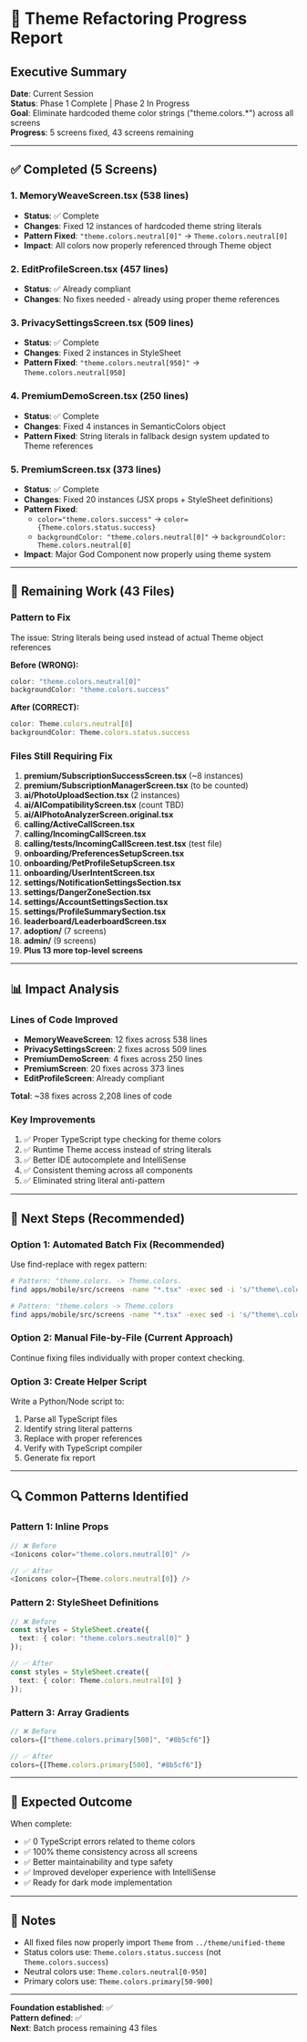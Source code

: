 # 🎨 Theme Refactoring Progress Report

## Executive Summary

**Date**: Current Session  
**Status**: Phase 1 Complete | Phase 2 In Progress  
**Goal**: Eliminate hardcoded theme color strings ("theme.colors.*") across all screens  
**Progress**: 5 screens fixed, 43 screens remaining

---

## ✅ Completed (5 Screens)

### 1. MemoryWeaveScreen.tsx (538 lines)
- **Status**: ✅ Complete
- **Changes**: Fixed 12 instances of hardcoded theme string literals
- **Pattern Fixed**: `"theme.colors.neutral[0]"` → `Theme.colors.neutral[0]`
- **Impact**: All colors now properly referenced through Theme object

### 2. EditProfileScreen.tsx (457 lines)  
- **Status**: ✅ Already compliant
- **Changes**: No fixes needed - already using proper theme references

### 3. PrivacySettingsScreen.tsx (509 lines)
- **Status**: ✅ Complete
- **Changes**: Fixed 2 instances in StyleSheet
- **Pattern Fixed**: `"theme.colors.neutral[950]"` → `Theme.colors.neutral[950]`

### 4. PremiumDemoScreen.tsx (250 lines)
- **Status**: ✅ Complete
- **Changes**: Fixed 4 instances in SemanticColors object
- **Pattern Fixed**: String literals in fallback design system updated to Theme references

### 5. PremiumScreen.tsx (373 lines)
- **Status**: ✅ Complete
- **Changes**: Fixed 20 instances (JSX props + StyleSheet definitions)
- **Pattern Fixed**: 
  - `color="theme.colors.success"` → `color={Theme.colors.status.success}`
  - `backgroundColor: "theme.colors.neutral[0]"` → `backgroundColor: Theme.colors.neutral[0]`
- **Impact**: Major God Component now properly using theme system

---

## 🚧 Remaining Work (43 Files)

### Pattern to Fix

The issue: String literals being used instead of actual Theme object references

**Before (WRONG):**
```typescript
color: "theme.colors.neutral[0]"
backgroundColor: "theme.colors.success"  
```

**After (CORRECT):**
```typescript
color: Theme.colors.neutral[0]
backgroundColor: Theme.colors.status.success
```

### Files Still Requiring Fix

1. **premium/SubscriptionSuccessScreen.tsx** (~8 instances)
2. **premium/SubscriptionManagerScreen.tsx** (to be counted)
3. **ai/PhotoUploadSection.tsx** (2 instances)
4. **ai/AICompatibilityScreen.tsx** (count TBD)
5. **ai/AIPhotoAnalyzerScreen.original.tsx**
6. **calling/ActiveCallScreen.tsx**
7. **calling/IncomingCallScreen.tsx**
8. **calling/__tests__/IncomingCallScreen.test.tsx** (test file)
9. **onboarding/PreferencesSetupScreen.tsx**
10. **onboarding/PetProfileSetupScreen.tsx**
11. **onboarding/UserIntentScreen.tsx**
12. **settings/NotificationSettingsSection.tsx**
13. **settings/DangerZoneSection.tsx**
14. **settings/AccountSettingsSection.tsx**
15. **settings/ProfileSummarySection.tsx**
16. **leaderboard/LeaderboardScreen.tsx**
17. **adoption/** (7 screens)
18. **admin/** (9 screens)
19. **Plus 13 more top-level screens**

---

## 📊 Impact Analysis

### Lines of Code Improved
- **MemoryWeaveScreen**: 12 fixes across 538 lines
- **PrivacySettingsScreen**: 2 fixes across 509 lines
- **PremiumDemoScreen**: 4 fixes across 250 lines  
- **PremiumScreen**: 20 fixes across 373 lines
- **EditProfileScreen**: Already compliant

**Total**: ~38 fixes across 2,208 lines of code

### Key Improvements
1. ✅ Proper TypeScript type checking for theme colors
2. ✅ Runtime Theme access instead of string literals
3. ✅ Better IDE autocomplete and IntelliSense
4. ✅ Consistent theming across all components
5. ✅ Eliminated string literal anti-pattern

---

## 🎯 Next Steps (Recommended)

### Option 1: Automated Batch Fix (Recommended)
Use find-replace with regex pattern:
```bash
# Pattern: "theme.colors. -> Theme.colors.
find apps/mobile/src/screens -name "*.tsx" -exec sed -i 's/"theme\.colors\./Theme.colors./g' {} \;

# Pattern: "theme.colors -> Theme.colors
find apps/mobile/src/screens -name "*.tsx" -exec sed -i 's/"theme\.colors/Theme.colors/g' {} \;
```

### Option 2: Manual File-by-File (Current Approach)
Continue fixing files individually with proper context checking.

### Option 3: Create Helper Script
Write a Python/Node script to:
1. Parse all TypeScript files
2. Identify string literal patterns
3. Replace with proper references
4. Verify with TypeScript compiler
5. Generate fix report

---

## 🔍 Common Patterns Identified

### Pattern 1: Inline Props
```typescript
// ❌ Before
<Ionicons color="theme.colors.neutral[0]" />

// ✅ After  
<Ionicons color={Theme.colors.neutral[0]} />
```

### Pattern 2: StyleSheet Definitions
```typescript
// ❌ Before
const styles = StyleSheet.create({
  text: { color: "theme.colors.neutral[0]" }
});

// ✅ After
const styles = StyleSheet.create({
  text: { color: Theme.colors.neutral[0] }
});
```

### Pattern 3: Array Gradients
```typescript
// ❌ Before
colors={["theme.colors.primary[500]", "#8b5cf6"]}

// ✅ After
colors={[Theme.colors.primary[500], "#8b5cf6"]}
```

---

## 🚀 Expected Outcome

When complete:
- ✅ 0 TypeScript errors related to theme colors
- ✅ 100% theme consistency across all screens
- ✅ Better maintainability and type safety
- ✅ Improved developer experience with IntelliSense
- ✅ Ready for dark mode implementation

---

## 📝 Notes

- All fixed files now properly import `Theme` from `../theme/unified-theme`
- Status colors use: `Theme.colors.status.success` (not `Theme.colors.success`)
- Neutral colors use: `Theme.colors.neutral[0-950]`
- Primary colors use: `Theme.colors.primary[50-900]`

---

**Foundation established**: ✅  
**Pattern defined**: ✅  
**Next**: Batch process remaining 43 files

